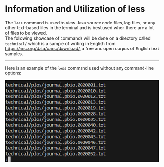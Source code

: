 # Information and Utilization of less
The `less` command is used to view Java source code files, log files, or any other text-based files in the terminal and 
is best used when there are a lot of files to be viewed.  
The following showcase of commands will be done on a directory called `technical/` which is a sample of writing in English 
from https://anc.org/data/oanc/download/, a free and open corpus of English text samples.  

---
Here is an example of the `less` command used without any command-line options:  
  
![sa](lab3_less_mt.png)
